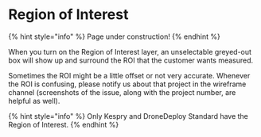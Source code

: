 # Region of Interest

{% hint style="info" %}
Page under construction!
{% endhint %}

When you turn on the Region of Interest layer, an unselectable greyed-out box will show up and surround the ROI that the customer wants measured.

Sometimes the ROI might be a little offset or not very accurate. Whenever the ROI is confusing, please notify us about that project in the wireframe channel \(screenshots of the issue, along with the project number, are helpful as well\).

{% hint style="info" %}
Only Kespry and DroneDeploy Standard have the Region of Interest.
{% endhint %}

